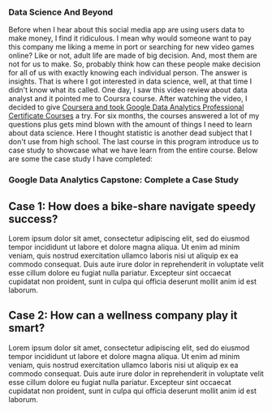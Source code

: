 ### Data Science And Beyond

Before when I hear about this social media app are using users data to make money, I find it ridiculous. I mean why would someone want to pay this company me liking a meme in port or searching for new video games online? Like or not, adult life are made of big decision. And, most them are not for us to make. So, probably think how can these people make decision for all of us with exactly knowing each individual person. The answer is insights. That is where I got interested in data science, well, at that time I didn't know what its called. One day, I saw this video review about data analyst and it pointed me to Coursra course. After watching the video, I decided to give [Coursera and took Google Data Analytics Professional Certificate Courses](https://www.coursera.org/professional-certificates/google-data-analytics) a try. For six months, the courses answered a lot of my questions plus gets mind blown with the amount of things I need to learn about data science. Here I thought statistic is another dead subject that I don't use from high school. The last course in this program introduce us to case study to showcase what we have learn from the entire course. Below are some the case study I have completed:

### Google Data Analytics Capstone: Complete a Case Study

## Case 1: How does a bike-share navigate speedy success?

Lorem ipsum dolor sit amet, consectetur adipiscing elit, sed do eiusmod tempor incididunt ut labore et dolore magna aliqua. Ut enim ad minim veniam, quis nostrud exercitation ullamco laboris nisi ut aliquip ex ea commodo consequat. Duis aute irure dolor in reprehenderit in voluptate velit esse cillum dolore eu fugiat nulla pariatur. Excepteur sint occaecat cupidatat non proident, sunt in culpa qui officia deserunt mollit anim id est laborum.


## Case 2: How can a wellness company play it smart?

Lorem ipsum dolor sit amet, consectetur adipiscing elit, sed do eiusmod tempor incididunt ut labore et dolore magna aliqua. Ut enim ad minim veniam, quis nostrud exercitation ullamco laboris nisi ut aliquip ex ea commodo consequat. Duis aute irure dolor in reprehenderit in voluptate velit esse cillum dolore eu fugiat nulla pariatur. Excepteur sint occaecat cupidatat non proident, sunt in culpa qui officia deserunt mollit anim id est laborum.
